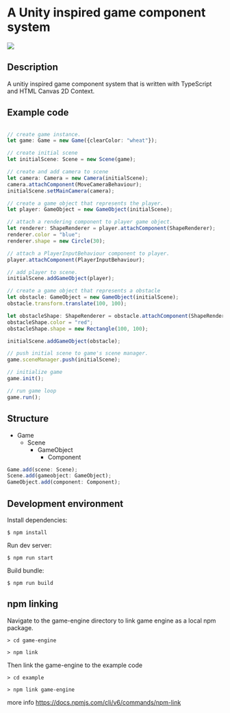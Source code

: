 # A Unity inspired game component system  

<a href="https://www.npmjs.com/package/stho-game-engine">
    <img src="https://img.shields.io/npm/v/stho-game-engine.svg?sanitize=true" />
</a>

## Description
A unitiy inspired game component system that is written with TypeScript and HTML Canvas 2D Context.

## Example code
```TypeScript

// create game instance. 
let game: Game = new Game({clearColor: "wheat"});

// create initial scene 
let initialScene: Scene = new Scene(game);

// create and add camera to scene
let camera: Camera = new Camera(initialScene);
camera.attachComponent(MoveCameraBehaviour);
initialScene.setMainCamera(camera);

// create a game object that represents the player.
let player: GameObject = new GameObject(initialScene);

// attach a rendering component to player game object.
let renderer: ShapeRenderer = player.attachComponent(ShapeRenderer);
renderer.color = "blue";
renderer.shape = new Circle(30);

// attach a PlayerInputBehaviour component to player.
player.attachComponent(PlayerInputBehaviour);

// add player to scene. 
initialScene.addGameObject(player);

// create a game object that represents a obstacle 
let obstacle: GameObject = new GameObject(initialScene);
obstacle.transform.translate(100, 100);

let obstacleShape: ShapeRenderer = obstacle.attachComponent(ShapeRenderer);
obstacleShape.color = "red";
obstacleShape.shape = new Rectangle(100, 100);

initialScene.addGameObject(obstacle);

// push initial scene to game's scene manager. 
game.sceneManager.push(initialScene);

// initialize game
game.init();

// run game loop
game.run();
```

## Structure
- Game
    - Scene
        - GameObject
            - Component

```TypeScript
Game.add(scene: Scene);
Scene.add(gameobject: GameObject);
GameObject.add(component: Component);
```

## Development environment

Install dependencies: 
```
$ npm install
```

Run dev server: 

```
$ npm run start
```

Build bundle:
```
$ npm run build
```


## npm linking

Navigate to the game-engine directory to link game engine as a local npm package.

```
> cd game-engine
```

```
> npm link
```

Then link the game-engine to the example code

```
> cd example
```

```
> npm link game-engine
```

more info https://docs.npmjs.com/cli/v6/commands/npm-link
